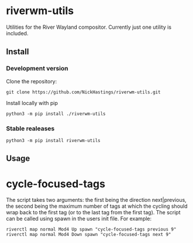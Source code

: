 # riverwm-utils
Utilities for the River Wayland compositor. Currently just one utility is included.

## Install

### Development version
Clone the repository:
```
git clone https://github.com/NickHastings/riverwm-utils.git
```
Install locally with pip
```
python3 -m pip install ./riverwm-utils
```
### Stable realeases
```
python3 -m pip install riverwm-utils
```

## Usage

# cycle-focused-tags
The script takes two arguments: the first being the direction next|previous, the second being the maximum number of tags at which the cycling should wrap back to the first tag (or to the last tag from the first tag).
The script can be called using spawn in the users init file. For example:
```
riverctl map normal Mod4 Up spawn "cycle-focused-tags previous 9"
riverctl map normal Mod4 Down spawn "cycle-focused-tags next 9"
```
